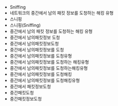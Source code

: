 ﻿- Sniffing
- 네트워크의 중간에서 남의 패킷 정보를 도청하는 해킹 유형
- 스니핑
- 스니핑(Sniffing)
- 중간에서 남의 패킷 정보를 도청하는 해킹 유형
- 중간에서 남의패킷정보 도청
- 중간에서 남의패킷정보도청
- 중간에서 남의패킷정보를 도청
- 중간에서 남의패킷정보를 도청유형
- 중간에서 남의패킷정보를 도청하는 해킹유형
- 중간에서 남의패킷정보를 도청하는해킹유형
- 중간에서 남의패킷정보를 도청해킹
- 중간에서 남의패킷정보를 도청해킹유형
- 중간에서 패킷정보도청
- 중간패킷도청
- 중간패킷정보도청
